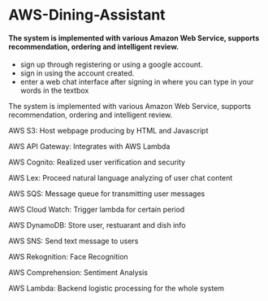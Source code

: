 # AWS-Dining-Assistant

#### The system is implemented with various Amazon Web Service, supports recommendation, ordering and intelligent review.
* sign up through registering or using a google account.
* sign in using the account created.
* enter a web chat interface after signing in where you can type in your words in the textbox 


The system is implemented with various Amazon Web Service, supports recommendation, ordering and intelligent review.

AWS S3: Host webpage producing by HTML and Javascript

AWS API Gateway: Integrates with AWS Lambda

AWS Cognito: Realized user verification and security

AWS Lex: Proceed natural language analyzing of user chat content

AWS SQS: Message queue for transmitting user messages

AWS Cloud Watch: Trigger lambda for certain period

AWS DynamoDB: Store user, restuarant and dish info

AWS SNS: Send text message to users

AWS Rekognition: Face Recognition

AWS Comprehension: Sentiment Analysis

AWS Lambda: Backend logistic processing for the whole system
